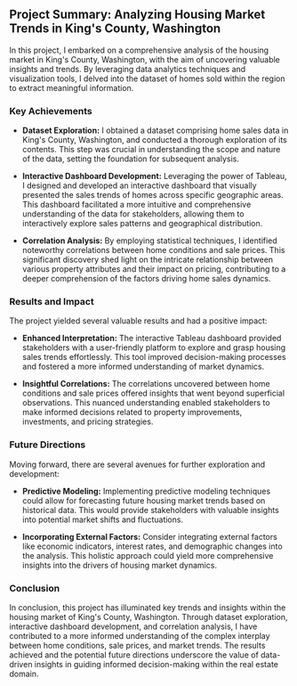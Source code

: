 ## Project Summary: Analyzing Housing Market Trends in King's County, Washington

In this project, I embarked on a comprehensive analysis of the housing market in King's County, Washington, with the aim of uncovering valuable insights and trends. By leveraging data analytics techniques and visualization tools, I delved into the dataset of homes sold within the region to extract meaningful information.

### Key Achievements

- **Dataset Exploration:** I obtained a dataset comprising home sales data in King's County, Washington, and conducted a thorough exploration of its contents. This step was crucial in understanding the scope and nature of the data, setting the foundation for subsequent analysis.

- **Interactive Dashboard Development:** Leveraging the power of Tableau, I designed and developed an interactive dashboard that visually presented the sales trends of homes across specific geographic areas. This dashboard facilitated a more intuitive and comprehensive understanding of the data for stakeholders, allowing them to interactively explore sales patterns and geographical distribution.

- **Correlation Analysis:** By employing statistical techniques, I identified noteworthy correlations between home conditions and sale prices. This significant discovery shed light on the intricate relationship between various property attributes and their impact on pricing, contributing to a deeper comprehension of the factors driving home sales dynamics.

### Results and Impact

The project yielded several valuable results and had a positive impact:

- **Enhanced Interpretation:** The interactive Tableau dashboard provided stakeholders with a user-friendly platform to explore and grasp housing sales trends effortlessly. This tool improved decision-making processes and fostered a more informed understanding of market dynamics.

- **Insightful Correlations:** The correlations uncovered between home conditions and sale prices offered insights that went beyond superficial observations. This nuanced understanding enabled stakeholders to make informed decisions related to property improvements, investments, and pricing strategies.

### Future Directions

Moving forward, there are several avenues for further exploration and development:

- **Predictive Modeling:** Implementing predictive modeling techniques could allow for forecasting future housing market trends based on historical data. This would provide stakeholders with valuable insights into potential market shifts and fluctuations.

- **Incorporating External Factors:** Consider integrating external factors like economic indicators, interest rates, and demographic changes into the analysis. This holistic approach could yield more comprehensive insights into the drivers of housing market dynamics.

### Conclusion

In conclusion, this project has illuminated key trends and insights within the housing market of King's County, Washington. Through dataset exploration, interactive dashboard development, and correlation analysis, I have contributed to a more informed understanding of the complex interplay between home conditions, sale prices, and market trends. The results achieved and the potential future directions underscore the value of data-driven insights in guiding informed decision-making within the real estate domain.
